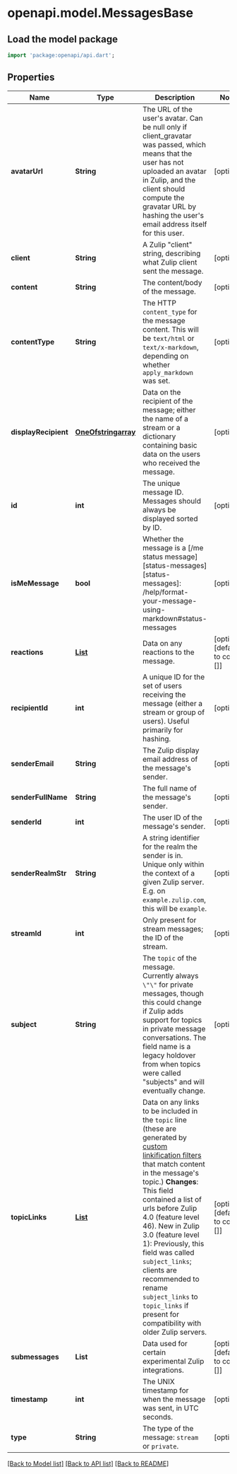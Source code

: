 # openapi.model.MessagesBase

## Load the model package
```dart
import 'package:openapi/api.dart';
```

## Properties
Name | Type | Description | Notes
------------ | ------------- | ------------- | -------------
**avatarUrl** | **String** | The URL of the user's avatar.  Can be null only if client_gravatar was passed, which means that the user has not uploaded an avatar in Zulip, and the client should compute the gravatar URL by hashing the user's email address itself for this user.  | [optional] 
**client** | **String** | A Zulip \"client\" string, describing what Zulip client sent the message.  | [optional] 
**content** | **String** | The content/body of the message.  | [optional] 
**contentType** | **String** | The HTTP `content_type` for the message content.  This will be `text/html` or `text/x-markdown`, depending on whether `apply_markdown` was set.  | [optional] 
**displayRecipient** | [**OneOfstringarray**](OneOfstringarray.md) | Data on the recipient of the message; either the name of a stream or a dictionary containing basic data on the users who received the message.  | [optional] 
**id** | **int** | The unique message ID.  Messages should always be displayed sorted by ID.  | [optional] 
**isMeMessage** | **bool** | Whether the message is a [/me status message][status-messages]  [status-messages]: /help/format-your-message-using-markdown#status-messages  | [optional] 
**reactions** | [**List<EmojiReaction>**](EmojiReaction.md) | Data on any reactions to the message.  | [optional] [default to const []]
**recipientId** | **int** | A unique ID for the set of users receiving the message (either a stream or group of users).  Useful primarily for hashing.  | [optional] 
**senderEmail** | **String** | The Zulip display email address of the message's sender.  | [optional] 
**senderFullName** | **String** | The full name of the message's sender.  | [optional] 
**senderId** | **int** | The user ID of the message's sender.  | [optional] 
**senderRealmStr** | **String** | A string identifier for the realm the sender is in.  Unique only within the context of a given Zulip server.  E.g. on `example.zulip.com`, this will be `example`.  | [optional] 
**streamId** | **int** | Only present for stream messages; the ID of the stream.  | [optional] 
**subject** | **String** | The `topic` of the message.  Currently always `\"\"` for private messages, though this could change if Zulip adds support for topics in private message conversations.  The field name is a legacy holdover from when topics were called \"subjects\" and will eventually change.  | [optional] 
**topicLinks** | [**List<MessagesBaseTopicLinks>**](MessagesBaseTopicLinks.md) | Data on any links to be included in the `topic` line (these are generated by [custom linkification filters](/help/add-a-custom-linkifier) that match content in the message's topic.)  **Changes**: This field contained a list of urls before   Zulip 4.0 (feature level 46).  New in Zulip 3.0 (feature level 1): Previously, this field was called `subject_links`; clients are recommended to rename `subject_links` to `topic_links` if present for compatibility with older Zulip servers.  | [optional] [default to const []]
**submessages** | **List<String>** | Data used for certain experimental Zulip integrations.  | [optional] [default to const []]
**timestamp** | **int** | The UNIX timestamp for when the message was sent, in UTC seconds.  | [optional] 
**type** | **String** | The type of the message: `stream` or `private`.  | [optional] 

[[Back to Model list]](../README.md#documentation-for-models) [[Back to API list]](../README.md#documentation-for-api-endpoints) [[Back to README]](../README.md)


